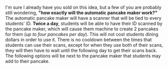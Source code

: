 I'm sure I already have you sold on this idea, but a few of you are probably still wondering, **"how exactly will the automatic pancake maker work?"** The automatic pancake maker will have a scanner that will be tied to every students' ID. **Twice a day**, students will be able to have their ID scanned by the pancake maker, which will cause them machine to create 2 pancakes for them (_up to four pancakes per day_). This will not cost students dining dollars in order to use it. There is no cooldown between the times that students can use their scans, except for when they use both of their scans, they will then have to wait until the following day to get their scans back. The following options will be next to the pancake maker that students may add to their pancake.